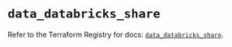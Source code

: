 # `data_databricks_share`

Refer to the Terraform Registry for docs: [`data_databricks_share`](https://registry.terraform.io/providers/databricks/databricks/1.87.1/docs/data-sources/share).
